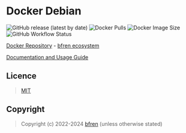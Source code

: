 # Docker Debian

![GitHub release (latest by date)](https://img.shields.io/github/v/release/bfren/docker-debian) ![Docker Pulls](https://img.shields.io/endpoint?url=https%3A%2F%2Fbfren.dev%2Fdocker%2Fpulls%2Fdebian?) ![Docker Image Size](https://img.shields.io/endpoint?url=https%3A%2F%2Fbfren.dev%2Fdocker%2Fsize%2Fdebian) ![GitHub Workflow Status](https://img.shields.io/github/actions/workflow/status/bfren/docker-debian/dev.yml?branch=main)

[Docker Repository](https://hub.docker.com/r/bfren/debian) - [bfren ecosystem](https://github.com/bfren/docker)

[Documentation and Usage Guide](https://docs.bfren.dev/docker/debian)

## Licence

> [MIT](https://mit.bfren.dev/2022)

## Copyright

> Copyright (c) 2022-2024 [bfren](https://bfren.dev) (unless otherwise stated)
